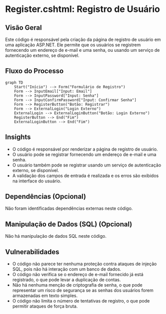 # Register.cshtml: Registro de Usuário

## Visão Geral
Este código é responsável pela criação da página de registro de usuário em uma aplicação ASP.NET. Ele permite que os usuários se registrem fornecendo um endereço de e-mail e uma senha, ou usando um serviço de autenticação externo, se disponível.

## Fluxo do Processo
```mermaid
graph TD
    Start("Início") --> Form("Formulário de Registro")
    Form --> InputEmail["Input: Email"]
    Form --> InputPassword["Input: Senha"]
    Form --> InputConfirmPassword["Input: Confirmar Senha"]
    Form --> RegisterButton("Botão: Registrar")
    Form --> ExternalLogin("Login Externo")
    ExternalLogin --> ExternalLoginButton("Botão: Login Externo")
    RegisterButton --> End("Fim")
    ExternalLoginButton --> End("Fim")
```

## Insights
- O código é responsável por renderizar a página de registro de usuário.
- O usuário pode se registrar fornecendo um endereço de e-mail e uma senha.
- O usuário também pode se registrar usando um serviço de autenticação externo, se disponível.
- A validação dos campos de entrada é realizada e os erros são exibidos na interface do usuário.

## Dependências (Opcional)
Não foram identificadas dependências externas neste código.

## Manipulação de Dados (SQL) (Opcional)
Não há manipulação de dados SQL neste código.

## Vulnerabilidades
- O código não parece ter nenhuma proteção contra ataques de injeção SQL, pois não há interação com um banco de dados.
- O código não verifica se o endereço de e-mail fornecido já está registrado, o que pode levar a duplicação de contas.
- Não há nenhuma menção de criptografia de senha, o que pode representar um risco de segurança se as senhas dos usuários forem armazenadas em texto simples.
- O código não limita o número de tentativas de registro, o que pode permitir ataques de força bruta.